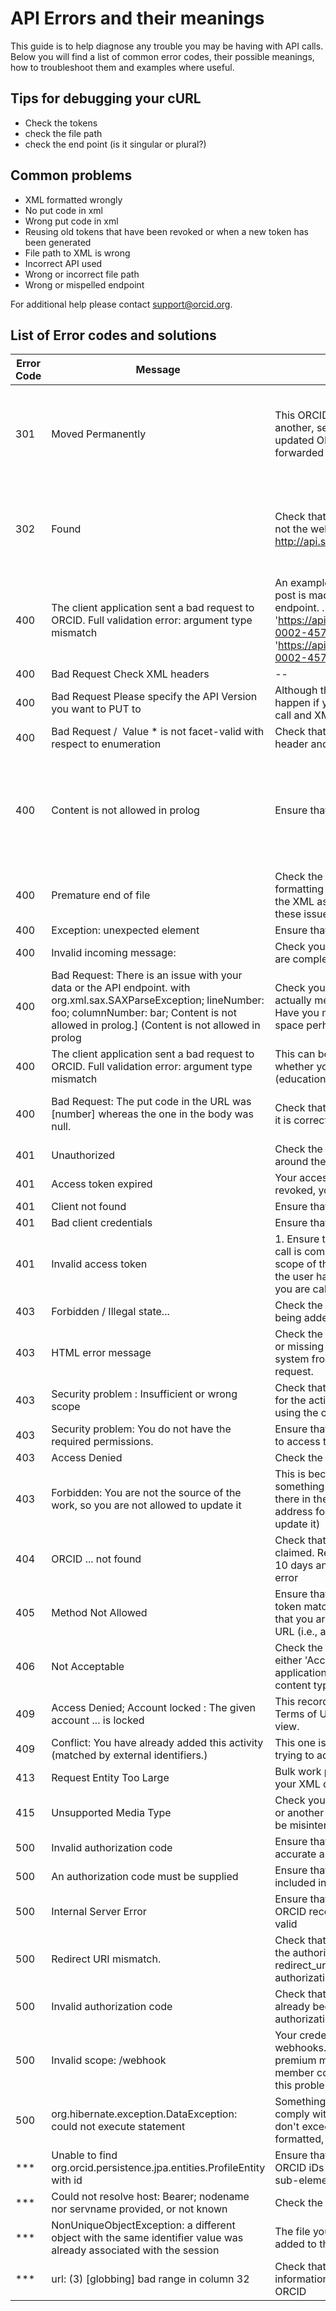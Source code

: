 # API Errors and their meanings

This guide is to help diagnose any trouble you may be having with API calls. Below you will find a list of common error codes, their possible meanings, how to troubleshoot them and examples where useful.


## Tips for debugging your cURL

* Check the tokens
* check the file path
* check the end point (is it singular or plural?)


## Common problems

* XML formatted wrongly
* No put code in xml
* Wrong put code in xml
* Reusing old tokens that have been revoked or when a new token has been generated
* File path to XML is wrong
* Incorrect API used
* Wrong or incorrect file path
* Wrong or mispelled endpoint




 For additional help please contact support@orcid.org.

 ## List of Error codes and solutions

|Error Code |	Message	|Possible Solution|Example|
|-----------|---------|-----------------|-------|
|301	|Moved Permanently|	This ORCID iD has been deprecated into another, see the location returned for the updated ORCID iD if you are not automatically forwarded| **Example of location returned in error message:** `<developer-message>301 Moved Permanently: This account is deprecated. Please refer to account: https://qa.orcid.org/0000-0000-0000-0000. ORCID https://qa.orcid.org/0000-1111-0000-0000</developer-message>`
|302|Found|Check that you are making a call to the api url not the web interface. The URL should start http://api.sandbox.orcid.org|**Incorrect call notice how the URL has no 'api'**  curl -i -H "Accept: application/vnd.orcid+xml" -H 'Authorization: Bearer ************************' 'https:/orcid.org/v3.0_rc2/0000-0002-4575-651X/works'|
|400| The client application sent a bad request to ORCID. Full validation error: argument type mismatch|An example of this error occurring is when a post is made for bulk works using the work endpoint.  ... -X POST 'https://api.sandbox.orcid.org/v3.0_rc1/0000-0002-4575-651X/work' instead of -X POST 'https://api.sandbox.orcid.org/v3.0_rc1/0000-0002-4575-651X/works'
|400|	Bad Request	Check XML headers|--|--|
|400|Bad Request Please specify the API Version you want to PUT to|Although this says check API version this can happen if your ORCID's are inconsistent in the call and XML. Check both.|--|
|400|	Bad Request /  Value * is not facet-valid with respect to enumeration	|Check that the version specified in the XML header and URL match|--|
|400|	Content is not allowed in prolog	|Ensure that you are pointing to the correct file|**Example missing '@' at the start of the file path** curl -i -H 'Content-type: application/vnd.orcid+xml' -H 'Authorization: Bearer  ********************' -d 'Users/rob/code/XML/address-2.1.xml' -X POST 'https://api.qa.orcid.org/v2.1/0000-0002-3631-3071/address'|
|400|	Premature end of file	|Check the URL to which you are posting, the formatting of your XML and your file path to the XML as you can get this error for all of these issues|--|
|400|	Exception: unexpected element	|Ensure that your XML is valid|--|
|400|	Invalid incoming message:	|Check your XML, make sure required fields are completed.|--|
|400 |Bad Request: There is an issue with your data or the API endpoint. with org.xml.sax.SAXParseException; lineNumber: foo; columnNumber: bar; Content is not allowed in prolog.] (Content is not allowed in prolog| Check your file path. This error message can actually mean that the api can't find your file. Have you missed the '@' or added a rogue space perhaps?|
|400|The client application sent a bad request to ORCID. Full validation error: argument type mismatch|This can be because of a scope typo. Check whether you are using singular or plural (education or educations for example)|--|
|400 |Bad Request: The put code in the URL was [number] whereas the one in the body was null.| Check that your XML has a put code and that it is correct. |Your XML should look like the following in the second line of your XML `<?xml version="1.0" encoding="UTF-8"?><external-identifier:external-identifier put-code="4910"``|
|401|	Unauthorized|	Check the syntax of your call, particularly around the client-id|--|
|401|	Access token expired|	Your access token has expired or been revoked, you will need to ask for access again.|--|
|401|	Client not found|	Ensure that your client iD is correct|--|
|401|	Bad client credentials|	Ensure that your client secret is correct|--|
|401|	Invalid access token|1.	Ensure that the access token used for the call is complete, matched to the ORCID iD and scope of the call, and is not expired, or that the user has not revoked access 2. Check that you are calling the correct API for the client |Example of incorrect API  (api.orcid.org not api.sandbox.orcid.org for example.)|
|403|Forbidden / Illegal state...	|Check the ORCID iDs of any contributors being added with the work|--|
|403|	HTML error message	|Check the syntax of your call, an extra space or missing character may be preventing the system from recognizing this as an API request.|--|
|403|	Security problem : Insufficient or wrong scope|	Check that the access token has permission for the action you are taking and that you are using the correct end-point and method.|--|
|403|	Security problem: You do not have the required permissions.|	Ensure that you have been granted permission to access the requested ORCID iD|--|
|403|	Access Denied	|Check the URL of the request|--|
|403|Forbidden: You are not the source of the work, so you are not allowed to update it|This is because you are trying to modify something that your API client did not put there in the first place ( if the user added an address for example you wouldn't be able to update it)|--|
|404|	ORCID ... not found	|Check that the ORCID iD is correct and is claimed. Records that were created in the last 10 days and are not yet claimed will return this error|--|
|405|	Method Not Allowed	|Ensure that the scope of your authorization token matches the call you are making, and that you are posting to the Member API base URL (i.e., api.sandbox.orcid.org)|--|
|406|	Not Acceptable|	Check the header you are using. It should be either 'Accept: application/xml' or 'Accept: application/json' It also must match the content type header if provided.|--|
|409|	Access Denied; Account locked : The given account ... is locked|	This record was flagged as violating ORCID's Terms of Use and has been hidden from public view.|--|
|409|Conflict: You have already added this activity (matched by external identifiers.)|This one is quite explicit, the activity you are trying to add is already on the record|--|
|413|	Request Entity Too Large|Bulk work posts are limited to 100 items check your XML does not have too many items|--|
|415|	Unsupported Media Type|	Check your call you may be missing a header or another command that is causing the file to be misinterpreted.|--|
|500|	Invalid authorization code	|Ensure that your authorization code is accurate and not expired|--|
|500|	An authorization code must be supplied|	Ensure that your authorization code is included in the call|--|
|500|	Internal Server Error|	Ensure that that your XML is valid and that any ORCID records you reference in the file are valid|--|
|500|	Redirect URI mismatch.	|Check that the redirect_uri in the request for the authorization code matches the redirect_uri used when exchanging the authorization code for an access token|--|
|500|	Invalid authorization code	|Check that the authorization code has not already been exchanged for an access token, authorization codes can only be used once|--|
|500|	Invalid scope: /webhook	|Your credentials are not authorized to create webhooks. Webhooks are available only to premium members, if you are a premium member contact support@orcid.org to correct this problem
|500|	org.hibernate.exception.DataException: could not execute statement	|Something that you are posting doesn't comply with field restrictions, check that fields don't exceed character limits, urls are properly formatted, etc.|--|
|***|Unable to find org.orcid.persistence.jpa.entities.ProfileEntity with id	﻿|Ensure that you have correct and consistent ORCID iDs throughout the XML, including in sub-elements, such as works source|--|
|***|Could not resolve host: Bearer; nodename nor servname provided, or not known|Check the syntax of your request|--|
|***|NonUniqueObjectException: a different object with the same identifier value was already associated with the session|The file you are posting has already been added to this record.|--|
|***|url: (3) [globbing] bad range in column 32|Check that you have filled in all the relevant information, this error came from a missing ORCID|--|
